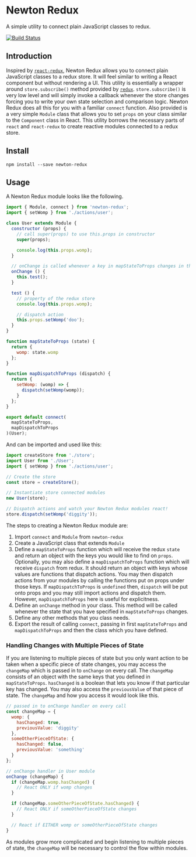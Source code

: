 # Newton Redux

A simple utility to connect plain JavaScript classes to redux.

[![Build Status](https://api.travis-ci.org/cleegle/newton-redux.svg?branch=master)](https://travis-ci.org/cleegle/newton-redux)

## Introduction

Inspired by [`react-redux`](https://github.com/reactjs/react-redux), Newton Redux allows you to connect plain JavaScript classes to a redux store. It will feel similar to writing a React component but without rendering a UI. This utility is essentially a wrapper around `store.subscribe()` method provided by [`redux`](https://github.com/reactjs/redux). `store.subscribe()` is very low level and will simply invoke a callback whenever the store changes forcing you to write your own state selection and comparison logic. Newton Redux does all this for you with a familiar `connect` function. Also provided is a very simple `Module` class that allows you to set `props` on your class similar to the `Component` class in React. This utility borrows the necessary parts of `react` and `react-redux` to create reactive modules connected to a redux store.

## Install

```
npm install --save newton-redux
```

## Usage

A Newton Redux module looks like the following.

```js
import { Module, connect } from 'newton-redux';
import { setWomp } from './actions/user';

class User extends Module {
  constructor (props) {
    // call super(props) to use this.props in constructor
    super(props);

    console.log(this.props.womp);
  }

  // onChange is called whenever a key in mapStateToProps changes in the redux store
  onChange () {
    this.test();
  }

  test () {
    // property of the redux store
    console.log(this.props.womp);

    // dispatch action
    this.props.setWomp('doo');
  }
}

function mapStateToProps (state) {
  return {
    womp: state.womp
  };
}

function mapDispatchToProps (dispatch) {
  return {
    setWomp: (womp) => {
      dispatch(setWomp(womp));
    }
  };
}

export default connect(
  mapStateToProps,
  mapDispatchToProps
)(User);
```

And can be imported and used like this:

```js
import createStore from './store';
import User from './User';
import { setWomp } from './actions/user';

// Create the store
const store = createStore();

// Instantiate store connected modules
new User(store);

// Dispatch actions and watch your Newton Redux modules react!
store.dispatch(setWomp('diggity'));
```

The steps to creating a Newton Redux module are:
1. Import `connect` and `Module` from `newton-redux`
2. Create a JavaScript class that extends `Module`
3. Define a `mapStateToProps` function which will receive the redux `state` and return an object with the keys you would like to find on `props`. Optionally, you may also define a `mapDispatchToProps` function which will receive `dispatch` from redux. It should return an object with keys whose values are functions that dispatch actions. You may then dispatch actions from your modules by calling the functions put on props under those keys. If `mapDispatchToProps` is `undefined` then, `dispatch` will be put onto props and you may still import actions and dispatch them. However, `mapDispatchToProps` here is useful for explicitness.
4. Define an `onChange` method in your class. This method will be called whenever the state that you have specified in `mapStateToProps` changes.
5. Define any other methods that you class needs.
6. Export the result of calling `connect`, passing in first `mapStateToProps` and `mapDispatchToProps` and then the class which you have defined.

### Handling Changes with Multiple Pieces of State

If you are listening to multiple pieces of state but you only want action to be taken when a specific piece of state changes, you may access the `changeMap` which is passed in to `onChange` on every call. The `changeMap` consists of an object with the same keys that you defined in `mapStateToProps`. `hasChanged` is a boolean that lets you know if that particular key has changed. You may also access the `previousValue` of that piece of state. The `changeMap` and how you access it would look like this.

```js
// passed in to onChange handler on every call
const changeMap = {
  womp: {
    hasChanged: true,
    previousValue: 'diggity'
  },
  someOtherPieceOfState: {
    hasChanged: false,
    previousValue: 'something'
  }
};
```
```js
// onChange handler in User module
onChange (changeMap) {
  if (changeMap.womp.hasChanged) {
    // React ONLY if womp changes
  }

  if (changeMap.someOtherPieceOfState.hasChanged) {
    // React ONLY if someOtherPieceOfState changes
  }

  // React if EITHER womp or someOtherPieceOfState changes
}
```

As modules grow more complicated and begin listening to multiple pieces of state, the `changeMap` will be necessary to control the flow within modules.
